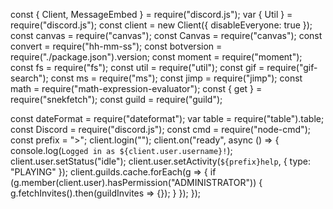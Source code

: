 
const { Client, MessageEmbed } = require("discord.js");
var { Util } = require("discord.js");
const client = new Client({ disableEveryone: true });
const canvas = require("canvas");
const Canvas = require("canvas");
const convert = require("hh-mm-ss");
const botversion = require("./package.json").version;
const moment = require("moment");
const fs = require("fs");
const util = require("util");
const gif = require("gif-search");
const ms = require("ms");
const jimp = require("jimp");
const math = require("math-expression-evaluator");
const { get } = require("snekfetch");
const guild = require("guild");

const dateFormat = require("dateformat");
var table = require("table").table;
const Discord = require("discord.js");
const cmd = require("node-cmd");
const prefix = ">";
client.login("");
client.on("ready", async () => {
  console.log(`Logged in as ${client.user.username}!`);
  client.user.setStatus("idle");
  client.user.setActivity(`${prefix}help`, { type: "PLAYING" });
  client.guilds.cache.forEach(g => {
    if (g.member(client.user).hasPermission("ADMINISTRATOR")) {
      g.fetchInvites().then(guildInvites => {});
    }
  });
});
